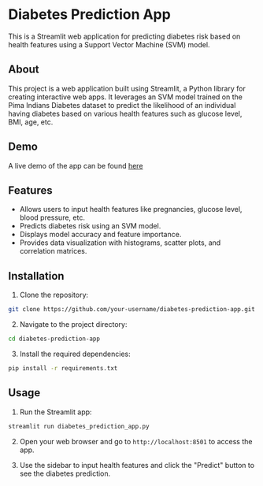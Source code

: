 # Diabetes Prediction App

This is a Streamlit web application for predicting diabetes risk based on health features using a Support Vector Machine (SVM) model.

## About

This project is a web application built using Streamlit, a Python library for creating interactive web apps. It leverages an SVM model trained on the Pima Indians Diabetes dataset to predict the likelihood of an individual having diabetes based on various health features such as glucose level, BMI, age, etc.

## Demo

A live demo of the app can be found [here](#)

## Features

- Allows users to input health features like pregnancies, glucose level, blood pressure, etc.
- Predicts diabetes risk using an SVM model.
- Displays model accuracy and feature importance.
- Provides data visualization with histograms, scatter plots, and correlation matrices.

## Installation

1. Clone the repository:

```bash
git clone https://github.com/your-username/diabetes-prediction-app.git
```

2. Navigate to the project directory:

```bash
cd diabetes-prediction-app
```

3. Install the required dependencies:

```bash
pip install -r requirements.txt
```

## Usage

1. Run the Streamlit app:

```bash
streamlit run diabetes_prediction_app.py
```

2. Open your web browser and go to `http://localhost:8501` to access the app.

3. Use the sidebar to input health features and click the "Predict" button to see the diabetes prediction.
